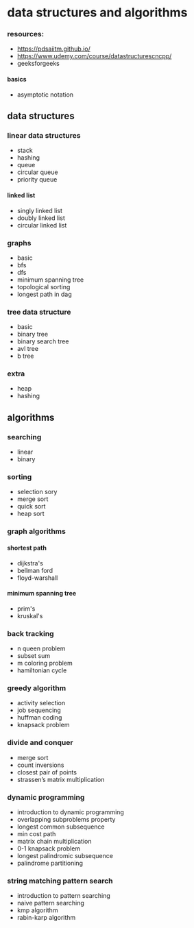 # data structures and algorithms

### resources:
- https://pdsaiitm.github.io/
- https://www.udemy.com/course/datastructurescncpp/
- geeksforgeeks

#### basics
- asymptotic notation 

## data structures

### linear data structures 
- stack
- hashing
- queue
- circular queue
- priority queue
 
 #### linked list
- singly linked list
- doubly linked list
- circular linked list

### graphs
- basic
- bfs
- dfs
- minimum spanning tree
- topological sorting
- longest path in dag

### tree data structure
- basic
- binary tree
- binary search tree
- avl tree
- b tree

### extra
- heap
- hashing

## algorithms
 
 ### searching 
 - linear
 - binary
 
 ### sorting 
 - selection sory
 - merge sort
 - quick sort
 - heap sort
 
### graph algorithms
 
#### shortest path
- dijkstra's
- bellman ford
- floyd-warshall

#### minimum spanning tree
- prim's
- kruskal's

### back tracking 
- n queen problem
- subset sum
- m coloring problem
- hamiltonian cycle

### greedy algorithm
- activity selection
- job sequencing
- huffman coding 
- knapsack problem

### divide and conquer
- merge sort
- count inversions
- closest pair of points
- strassen’s matrix multiplication

### dynamic programming
- introduction to dynamic programming
- overlapping subproblems property
- longest common subsequence
- min cost path
- matrix chain multiplication
- 0-1 knapsack problem
- longest palindromic subsequence
- palindrome partitioning

### string matching pattern search
- introduction to pattern searching
- naive pattern searching
- kmp algorithm
- rabin-karp algorithm
